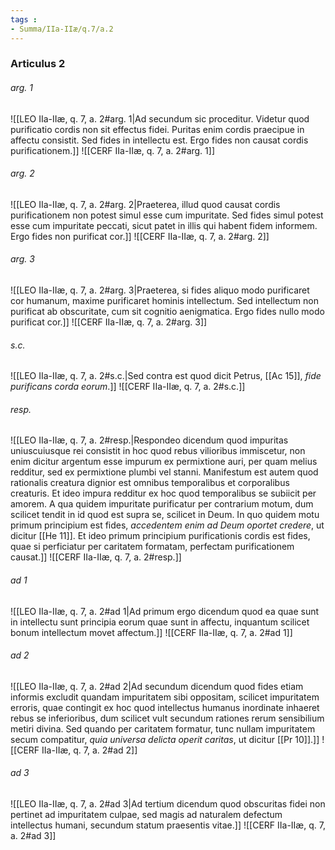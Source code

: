 ```yaml
---
tags : 
- Summa/IIa-IIæ/q.7/a.2
---
```


### Articulus 2

###### arg. 1
![[LEO IIa-IIæ, q. 7, a. 2#arg. 1|Ad secundum sic proceditur. Videtur quod purificatio cordis non sit effectus fidei. Puritas enim cordis praecipue in affectu consistit. Sed fides in intellectu est. Ergo fides non causat cordis purificationem.]]
![[CERF IIa-IIæ, q. 7, a. 2#arg. 1]]

###### arg. 2
![[LEO IIa-IIæ, q. 7, a. 2#arg. 2|Praeterea, illud quod causat cordis purificationem non potest simul esse cum impuritate. Sed fides simul potest esse cum impuritate peccati, sicut patet in illis qui habent fidem informem. Ergo fides non purificat cor.]]
![[CERF IIa-IIæ, q. 7, a. 2#arg. 2]]

###### arg. 3
![[LEO IIa-IIæ, q. 7, a. 2#arg. 3|Praeterea, si fides aliquo modo purificaret cor humanum, maxime purificaret hominis intellectum. Sed intellectum non purificat ab obscuritate, cum sit cognitio aenigmatica. Ergo fides nullo modo purificat cor.]]
![[CERF IIa-IIæ, q. 7, a. 2#arg. 3]]

###### s.c.
![[LEO IIa-IIæ, q. 7, a. 2#s.c.|Sed contra est quod dicit Petrus, [[Ac 15]], *fide purificans corda eorum*.]]
![[CERF IIa-IIæ, q. 7, a. 2#s.c.]]

###### resp.
![[LEO IIa-IIæ, q. 7, a. 2#resp.|Respondeo dicendum quod impuritas uniuscuiusque rei consistit in hoc quod rebus vilioribus immiscetur, non enim dicitur argentum esse impurum ex permixtione auri, per quam melius redditur, sed ex permixtione plumbi vel stanni. Manifestum est autem quod rationalis creatura dignior est omnibus temporalibus et corporalibus creaturis. Et ideo impura redditur ex hoc quod temporalibus se subiicit per amorem. A qua quidem impuritate purificatur per contrarium motum, dum scilicet tendit in id quod est supra se, scilicet in Deum. In quo quidem motu primum principium est fides, *accedentem enim ad Deum oportet credere*, ut dicitur [[He 11]]. Et ideo primum principium purificationis cordis est fides, quae si perficiatur per caritatem formatam, perfectam purificationem causat.]]
![[CERF IIa-IIæ, q. 7, a. 2#resp.]]

###### ad 1
![[LEO IIa-IIæ, q. 7, a. 2#ad 1|Ad primum ergo dicendum quod ea quae sunt in intellectu sunt principia eorum quae sunt in affectu, inquantum scilicet bonum intellectum movet affectum.]]
![[CERF IIa-IIæ, q. 7, a. 2#ad 1]]

###### ad 2
![[LEO IIa-IIæ, q. 7, a. 2#ad 2|Ad secundum dicendum quod fides etiam informis excludit quandam impuritatem sibi oppositam, scilicet impuritatem erroris, quae contingit ex hoc quod intellectus humanus inordinate inhaeret rebus se inferioribus, dum scilicet vult secundum rationes rerum sensibilium metiri divina. Sed quando per caritatem formatur, tunc nullam impuritatem secum compatitur, *quia universa delicta operit caritas*, ut dicitur [[Pr 10]].]]
![[CERF IIa-IIæ, q. 7, a. 2#ad 2]]

###### ad 3
![[LEO IIa-IIæ, q. 7, a. 2#ad 3|Ad tertium dicendum quod obscuritas fidei non pertinet ad impuritatem culpae, sed magis ad naturalem defectum intellectus humani, secundum statum praesentis vitae.]]
![[CERF IIa-IIæ, q. 7, a. 2#ad 3]]


